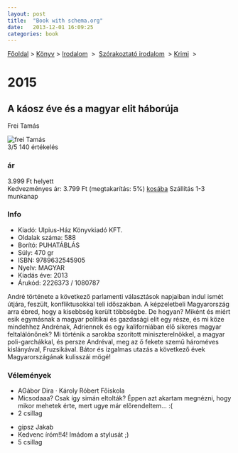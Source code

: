 ```yaml
---
layout: post
title:  "Book with schema.org"
date:   2013-12-01 16:09:25
categories: book
--- 
```

  


<nav>
  <span itemscope itemtype="http://data-vocabulary.org/Breadcrumb" class="breadcrumb">
    <a href="{{ site.baseurl }}" itemprop="url"><span itemprop="title">Főoldal</span></a>
  </span> >
  <span itemscope itemtype="http://data-vocabulary.org/Breadcrumb" class="breadcrumb">
    <a href="{{ site.baseurl }}/konyv" itemprop="url"><span itemprop="title">Könyv</span></a>
  </span>
    >
  <span itemscope itemtype="http://data-vocabulary.org/Breadcrumb" class="breadcrumb">
    <a href="{{ site.baseurl }}/konyv/irodalom" itemprop="url"><span itemprop="title">Irodalom</span></a>
  </span>
   > 
  <span itemscope itemtype="http://data-vocabulary.org/Breadcrumb" class="breadcrumb">
    <a href="{{ site.baseurl }}/konyv/irodalom/szorakoztato_irodalom" itemprop="url"><span itemprop="title">Szórakoztató irodalom</span></a>
  </span>
     >
  <span itemscope itemtype="http://data-vocabulary.org/Breadcrumb" class="breadcrumb">
    <a href="{{ site.baseurl }}/konyv/irodalom/szorakoztato_irodalom/krimi" itemprop="url"><span itemprop="title">Krimi</span></a>
  </span>
     >
</nav>

<div itemscope itemtype="http://schema.org/Book" >
  <h1 itemprop="name">2015</h1>
  <h2 itemprop="alternateName">A káosz éve és a magyar elit háborúja</h2>
  <p itemprop="author">Frei Tamás</p>
  <img itemprop="image" src="{{ site.baseurl }}/images/frei_tamas.jpg" alt="frei Tamás">
  <meta itemprop="thumbnailUrl" content="{{ site.baseurl }}/images/frei_tamas_thumb.jpg">
  <div class="info">
    <div class="rank" itemprop="aggregateRating" itemscope itemtype="http://schema.org/AggregateRating">
      <span itemprop="ratingValue">3</span>/5 <span itemprop="reviewCount">140</span> értékelés
    </div>
    <div itemprop="offers" itemscope itemtype="http://schema.org/Offer">
     <h3>ár</h3>
      <div class="old-price">3.999 Ft helyett</div>
      Kedvezményes ár: <span itemprop="price">3.799 Ft</span> <span>(megtakarítás: 5%)</span>
      <meta itemprop="priceCurrency" content="HUF" />
      <a href="#">kosába</a>
      <link itemprop="availability" href="http://schema.org/InStock">Szállítás 1-3 munkanap
     </div>
    <h3>Info</h3>
    <ul>
      <li>
        Kiadó: <span itemprop="publisher">Ulpius-Ház Könyvkiadó KFT.</span>
      </li>
      <li>Oldalak száma: <span itemprop="numberOfPages">588</span></li>
      <li itemprop="bookFormat" href="http://schema.org/Paperback">Borító: PUHATÁBLÁS</li>
      <li>Súly: 470 gr</li>
      <li>ISBN: <span itemprop="isbn">9789632545905</span></li>
      <li>Nyelv: <meta itemprop="inLanguage" content="hu-HU"/> MAGYAR</li>
      <li>Kiadás éve: <meta itemprop="datePublished" content="1991"> 2013 </li> 
      <li>Árukód: 2226373 / 1080787</li>
    </ul>
  </div>
  <div class="description">
    <p itemprop="description">André története a következő parlamenti választások napjaiban indul ismét útjára, feszült, konfliktusokkal teli időszakban. A képzeletbeli Magyarország arra ébred, hogy a kisebbség került többségbe. De hogyan? Miként és miért esik egymásnak a magyar politikai és gazdasági elit egy része, és mi köze mindehhez Andrénak, Adriennek és egy kaliforniában élő sikeres magyar feltalálónőnek? Mi történik a sarokba szorított miniszterelnökkel, a magyar poli-garchákkal, és persze Andréval, meg az ő fekete szemű hároméves kislányával, Fruzsikával. Bátor és izgalmas utazás a következő évek Magyarországának kulisszái mögé!</p>
  </div>
  <div>
  <h3>Vélemények</h3>
    <ul itemprop="review" itemscope itemtype="http://schema.org/Review">
      <li> <span itemprop="author">AGábor Dira</span> · Károly Róbert Főiskola</li>
      <li itemprop="reviewBody">Micsodaaa? Csak így simán eltolták? Éppen azt akartam megnézni, hogy mikor mehetek érte, mert ugye már előrendeltem... :(</li>
      <li><span itemprop="reviewRating">2</span> csillag</li>
      <meta itemprop="datePublished" content="2013-01-05">
    </ul>
    <ul itemprop="review" itemscope itemtype="http://schema.org/Review">
      <li itemprop="author">gipsz Jakab</li>
      <li itemprop="reviewBody">Kedvenc íróm!!4! Imádom a stylusát ;)</li>
      <li><span itemprop="reviewRating">5</span> csillag</li>
      <meta itemprop="datePublished" content="2013-11-05">
    </ul>
  </div>
</div>


